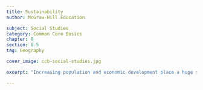 ```yaml
---
title: Sustainability
author: McGraw-Hill Education

subject: Social Studies
category: Common Core Basics
chapter: 8
section: 8.5
tag: Geography

cover_image: ccb-social-studies.jpg

excerpt: "Increasing population and economic development place a huge strain on Earth's natural resources. The burning of fossil fuels sends carbon dioxide into the atmosphere. This adds to the greenhouse effect and increases global warming. People and governments are investigation ways of dealing with these problems through sustainable development."

---
```

